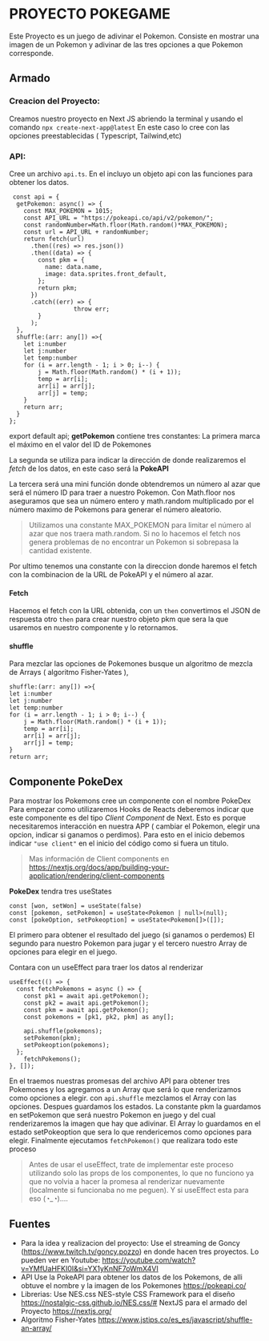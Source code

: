 # PROYECTO POKEGAME
Este Proyecto es un juego de adivinar el Pokemon. Consiste en mostrar una imagen de un Pokemon y adivinar de las tres opciones a que Pokemon corresponde.
<insertar captura de pantalla>

## Armado

### Creacion del Proyecto:
Creamos nuestro proyecto en Next JS abriendo la terminal y usando el comando `npx create-next-app@latest`
 En este caso lo cree con las opciones preestablecidas ( Typescript, Tailwind,etc)
 
### API:
Cree un archivo `api.ts`. En el incluyo un objeto api con las funciones para obtener los datos. 

     const api = {
      getPokemon: async() => {
        const MAX_POKEMON = 1015;
        const API_URL = "https://pokeapi.co/api/v2/pokemon/";
        const randomNumber=Math.floor(Math.random()*MAX_POKEMON);
        const url = API_URL + randomNumber;
        return fetch(url)
          .then((res) => res.json())
          .then((data) => {
            const pkm = {
              name: data.name,
              image: data.sprites.front_default,
            };
            return pkm;
          })
          .catch((err) => {
                      throw err;
            }
          );
      },
      shuffle:(arr: any[]) =>{
        let i:number
        let j:number
        let temp:number
        for (i = arr.length - 1; i > 0; i--) {
            j = Math.floor(Math.random() * (i + 1));
            temp = arr[i];
            arr[i] = arr[j];
            arr[j] = temp;
        }
        return arr;    
      }
    };

export default api;
**getPokemon** contiene tres constantes:
La primera marca el máximo en el valor del ID de Pokemones

La segunda se utiliza para indicar la dirección de donde realizaremos el *fetch* de los datos, en este caso será la **PokeAPI** 

La tercera será una mini función donde obtendremos un número al azar que será el número ID para traer a nuestro Pokemon. Con Math.floor nos aseguramos que sea un número entero y math.random multiplicado por el número maximo de Pokemons para generar el número aleatorio.

> Utilizamos una constante MAX_POKEMON para limitar el número al azar que nos traera math.random. Si no lo hacemos el fetch nos genera problemas de no encontrar un Pokemon si sobrepasa la cantidad existente.

Por ultimo tenemos una constante con la direccion donde haremos el fetch con la combinacion de la URL de PokeAPI y el número al azar.

#### Fetch
Hacemos el fetch con la URL obtenida, con un `then` convertimos el JSON de respuesta
otro `then` para crear nuestro objeto pkm que sera la que usaremos en nuestro componente y lo retornamos.

#### shuffle
Para mezclar las opciones de Pokemones busque un algoritmo de mezcla de Arrays ( algoritmo Fisher-Yates ), 

    shuffle:(arr: any[]) =>{
    let i:number
    let j:number
    let temp:number
    for (i = arr.length - 1; i > 0; i--) {
        j = Math.floor(Math.random() * (i + 1));
        temp = arr[i];
        arr[i] = arr[j];
        arr[j] = temp;
    }
    return arr;    
  
## Componente PokeDex
Para mostrar los Pokemons cree un componente con el nombre PokeDex
Para empezar como utilizaremos Hooks de Reacts deberemos indicar que este componente es del tipo *Client Component* de Next. Esto es porque necesitaremos interacción en nuestra APP ( cambiar el Pokemon, elegir una opcion, indicar si ganamos o perdimos). Para esto en el inicio debemos indicar `"use client"` en el inicio del código como si fuera un titulo. 

> Mas información de Client components en https://nextjs.org/docs/app/building-your-application/rendering/client-components

**PokeDex** tendra tres useStates

    const [won, setWon] = useState(false)
    const [pokemon, setPokemon] = useState<Pokemon | null>(null);
    const [pokeOption, setPokeoption] = useState<Pokemon[]>([]);

El primero para obtener el resultado del juego (si ganamos o perdemos)
El segundo para nuestro Pokemon para jugar
y el tercero nuestro Array de opciones para elegir en el juego.

Contara con un useEffect para traer los datos al renderizar

    useEffect(() => {
      const fetchPokemons = async () => {
        const pk1 = await api.getPokemon();
        const pk2 = await api.getPokemon();
        const pkm = await api.getPokemon();
        const pokemons = [pk1, pk2, pkm] as any[];

        api.shuffle(pokemons);
        setPokemon(pkm);
        setPokeoption(pokemons);
      };
        fetchPokemons();
    }, []);
En el traemos nuestras promesas del archivo API para obtener tres Pokemones y los agregamos a un Array que será lo que renderizamos como opciones a elegir.
con `api.shuffle` mezclamos el Array con las opciones.
Despues guardamos los estados. La constante pkm la guardamos en setPokemon que será nuestro Pokemon en juego y del cual renderizaremos la imagen que hay que adivinar. El Array lo guardamos en el estado setPokeoption que sera lo que rendericemos como opciones para elegir.
Finalmente ejecutamos `fetchPokemon()` que realizara todo este proceso 

> Antes de usar el useEffect, trate de implementar este proceso utilizando solo las props de los componentes, lo que no funciono ya que no volvia a hacer la promesa al renderizar nuevamente (localmente si funcionaba no me peguen). Y si useEffect esta para eso 
(◔_◔)....


## Fuentes

 - Para la idea y realizacion del proyecto:
 Use el streaming de Goncy (https://www.twitch.tv/goncy.pozzo) en donde hacen tres proyectos. Lo pueden ver en Youtube:
https://youtube.com/watch?v=YMfUaHFKI0I&si=YX1yKnNF7oWmX4VI
 - API
 Use la PokeAPI para obtener los datos de los Pokemons, de alli obtuve el nombre y la imagen de los Pokemones
 https://pokeapi.co/
 - Librerias:
Use NES.css NES-style CSS Framework para el diseño
https://nostalgic-css.github.io/NES.css/#
NextJS para el armado del Proyecto
https://nextjs.org/
 - Algoritmo Fisher-Yates
https://www.jstips.co/es_es/javascript/shuffle-an-array/
